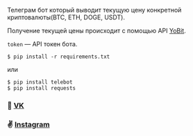 Телеграм бот который выводит текущую цену конкретной криптовалюты(BTC, ETH, DOGE, USDT).

Получение текущей цены происходит c помощью API
[YoBit](https://yobit.net/api).

`token` — API токен бота.

```
$ pip install -r requirements.txt
```
или
```
$ pip install telebot
$ pip install requests
```

### 💬 [VK](https://vk.com/prettymeyt)
### ✌️ [Instagram](https://www.instagram.com/dumb.meytt/)



